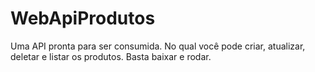 # WebApiProdutos

Uma API pronta para ser consumida. No qual você pode criar, atualizar, deletar e listar os produtos. Basta baixar e rodar.
